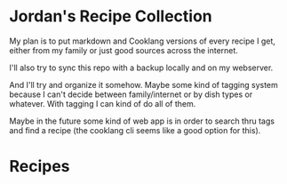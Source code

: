 # Jordan's Recipe Collection

My plan is to put markdown and Cooklang versions of every recipe I get, either from my family or just good sources across the internet.

I'll also try to sync this repo with a backup locally and on my webserver.

And I'll try and organize it somehow. Maybe some kind of tagging system because I can't decide between family/internet or by dish types or whatever. With tagging I can kind of do all of them.

Maybe in the future some kind of web app is in order to search thru tags and find a recipe (the cooklang cli seems like a good option for this).
# Recipes
